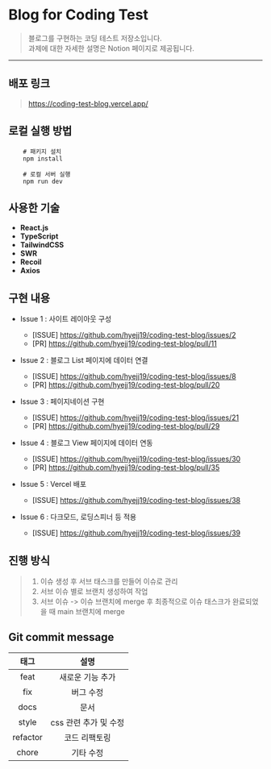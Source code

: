 # Blog for Coding Test

> 블로그를 구현하는 코딩 테스트 저장소입니다.  
> 과제에 대한 자세한 설명은 Notion 페이지로 제공됩니다.

---

## 배포 링크

> https://coding-test-blog.vercel.app/

## 로컬 실행 방법

```shell
    # 패키지 설치
    npm install

    # 로컬 서버 실행
    npm run dev
```

## 사용한 기술

- **React.js**
- **TypeScript**
- **TailwindCSS**
- **SWR**
- **Recoil**
- **Axios**

## 구현 내용

- Issue 1 : 사이트 레이아웃 구성

  - [ISSUE] https://github.com/hyejj19/coding-test-blog/issues/2
  - [PR] https://github.com/hyejj19/coding-test-blog/pull/11

- Issue 2 : 블로그 List 페이지에 데이터 연결

  - [ISSUE] https://github.com/hyejj19/coding-test-blog/issues/8
  - [PR] https://github.com/hyejj19/coding-test-blog/pull/20

- Issue 3 : 페이지네이션 구현

  - [ISSUE] https://github.com/hyejj19/coding-test-blog/issues/21
  - [PR] https://github.com/hyejj19/coding-test-blog/pull/29

- Issue 4 : 블로그 View 페이지에 데이터 연동

  - [ISSUE] https://github.com/hyejj19/coding-test-blog/issues/30
  - [PR] https://github.com/hyejj19/coding-test-blog/pull/35

- Issue 5 : Vercel 배포

  - [ISSUE] https://github.com/hyejj19/coding-test-blog/issues/38

- Issue 6 : 다크모드, 로딩스피너 등 적용
  - [ISSUE] https://github.com/hyejj19/coding-test-blog/issues/39

## 진행 방식

> 1. 이슈 생성 후 서브 태스크를 만들어 이슈로 관리
> 2. 서브 이슈 별로 브랜치 생성하여 작업
> 3. 서브 이슈 -> 이슈 브랜치에 merge 후 최종적으로 이슈 태스크가 완료되었을 때 main 브랜치에 merge

## Git commit message

|   태그   |         설명          |
| :------: | :-------------------: |
|   feat   |   새로운 기능 추가    |
|   fix    |       버그 수정       |
|   docs   |         문서          |
|  style   | css 관련 추가 및 수정 |
| refactor |     코드 리팩토링     |
|  chore   |       기타 수정       |

